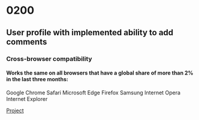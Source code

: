 # 0200
## User profile with implemented ability to add comments

### Cross-browser compatibility

#### Works the same on all browsers that have a global share of more than 2% in the last three months:

Google Chrome
Safari
Microsoft Edge
Firefox
Samsung Internet
Opera
Internet Explorer

[Project](https://lera-permiakova.github.io/0200/)
